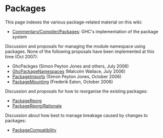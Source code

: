 # Packages



This page indexes the various package-related material on this wiki:


- [Commentary/Compiler/Packages](commentary/compiler/packages): GHC's implementation of the package system


Discussion and proposals for managing the module namespace using packages.  None of the following proposals have been implemented at this time (Oct 2007):


- GhcPackges (Simon Peyton Jones and others, July 2006)
- [GhcPackageNamespaces](ghc-package-namespaces) (Malcolm Wallace, July 2006)
- [PackageImports](package-imports) (Simon Peyton Jones, October 2006)
- [PackageMounting](package-mounting) (Frederik Eaton, October 2006)


Discussion and proposals for how to reorganise the existing packages:


- [PackageReorg](package-reorg)
- [PackageReorg/Rationale](package-reorg/rationale)


Discussion about how best to manage breakage caused by changes to packages:


- [PackageCompatibility](package-compatibility)
